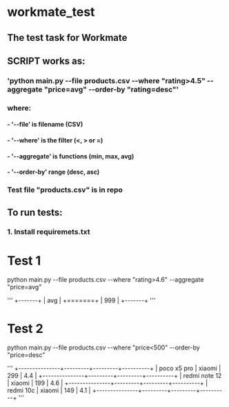 # workmate_test
## The test task for Workmate

## SCRIPT works as:
### 'python main.py --file products.csv --where "rating>4.5" --aggregate "price=avg" --order-by "rating=desc"'
### where:
#### - '--file' is filename (CSV)
#### - '--where' is the filter (<, > or =)
#### - '--aggregate' is functions (min, max, avg)
#### - '--order-by' range (desc, asc)

### Test file "products.csv" is in repo

## To run tests:
### 1. Install requiremets.txt

# Test 1
python main.py --file products.csv --where "rating>4.6" --aggregate "price=avg"

'''
+-------+
|   avg |
+=======+
|   999 |
+-------+
'''

# Test 2

python main.py --file products.csv --where "price<500" --order-by "price=desc"

'''
+---------------+---------+---------+----------+
| poco x5 pro   | xiaomi  |     299 |      4.4 |
+---------------+---------+---------+----------+
| redmi note 12 | xiaomi  |     199 |      4.6 |
+---------------+---------+---------+----------+
| redmi 10c     | xiaomi  |     149 |      4.1 |
+---------------+---------+---------+----------+
'''